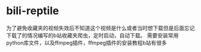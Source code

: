 # bili-reptile
为了避免收藏夹的视频失效后不知道这个视频是什么或者当时想下载但是后面忘记下载了的情况编写的b站收藏夹爬虫，定时启动，自动下载。
需要安装常用python库文件，以及ffmpeg插件，ffmpeg插件的安装教程b站有很多
